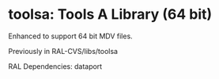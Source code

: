 # toolsa: Tools A Library (64 bit)

Enhanced to support 64 bit MDV files.

Previously in RAL-CVS/libs/toolsa

RAL Dependencies: dataport
